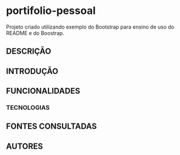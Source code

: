 # portifolio-pessoal

Projeto criado utilizando exemplo do Bootstrap para ensino de uso do README e do Boostrap.

## DESCRIÇÃO


## INTRODUÇÃO


## FUNCIONALIDADES


### TECNOLOGIAS


## FONTES CONSULTADAS


## AUTORES